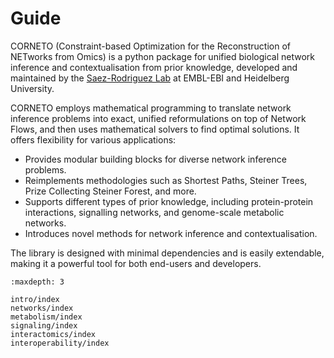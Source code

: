 # Guide

CORNETO (Constraint-based Optimization for the Reconstruction of NETworks from Omics) is a python package for unified biological network inference and contextualisation from prior knowledge, developed and maintained by the [Saez-Rodriguez Lab](https://saezlab.github.io/) at EMBL-EBI and Heidelberg University.

CORNETO employs mathematical programming to translate network inference problems into exact, unified reformulations on top of Network Flows, and then uses mathematical solvers to find optimal solutions. It offers flexibility for various applications:

- Provides modular building blocks for diverse network inference problems.
- Reimplements methodologies such as Shortest Paths, Steiner Trees, Prize Collecting Steiner Forest, and more.
- Supports different types of prior knowledge, including protein-protein interactions, signalling networks, and genome-scale metabolic networks.
- Introduces novel methods for network inference and contextualisation.

The library is designed with minimal dependencies and is easily extendable, making it a powerful tool for both end-users and developers.


```{toctree}
:maxdepth: 3

intro/index
networks/index
metabolism/index
signaling/index
interactomics/index
interoperability/index
```
